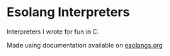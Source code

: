 # Esolang Interpreters
Interpreters I wrote for fun in C.

Made using documentation available on [esolangs.org](https://esolangs.org)
